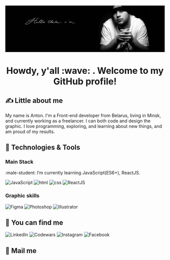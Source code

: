 [![Header](https://raw.githubusercontent.com/knnfmx/knnfmx/main/assets/header.gif "Header")](https://knnfmx.github.io/cv)

<h1 align='center'>Howdy, y'all  :wave: . Welcome to my GitHub profile!</h1>

## &#x270d; Little about me

My name is Anton. I'm a Front-end developer from Belarus, living in Minsk, and currently working as a freelancer. I can both code and design the graphic. I love programming, exploring, and learning about new things, and am proud of my results.

## 🔧 Technologies & Tools


### Main Stack
:male-student: I’m currently learning JavaScript(ES6+), ReactJS.


![JavaScript](https://img.shields.io/badge/-JavaScript-d7f100?style=for-the-badge&logo=javascript&logoColor=090909)
![html](https://img.shields.io/badge/-html5-d7f100?style=for-the-badge&logo=html5&logoColor=090909)
![css](https://img.shields.io/badge/-css3-d7f100?style=for-the-badge&logo=css3&logoColor=090909)
![ReactJS](https://img.shields.io/badge/-ReactJS-00bbb8?style=for-the-badge&logo=React&logoColor=090909)


### Graphic skills


![Figma](https://img.shields.io/badge/-figma-000000?style=for-the-badge&logo=Figma)
![Photoshop](https://img.shields.io/badge/-PhotoShop-000000?style=for-the-badge&logo=adobePhotoShop)
![Illustrator](https://img.shields.io/badge/-Illustrator-000000?style=for-the-badge&logo=adobeIllustrator)



## 🖖 You can find me


![LinkedIn](https://img.shields.io/badge/-LinkedIn-d7f100?style=for-the-badge&logo=linkedIn&logoColor=090909)
![Codewars](https://img.shields.io/badge/-Codewars-00bbb8?style=for-the-badge&logo=codewars&logoColor=090909)
![Instagram](https://img.shields.io/badge/-Instagram-00bbb8?style=for-the-badge&logo=instagram&logoColor=090909)
![Facebook](https://img.shields.io/badge/-Facebook-00bbb8?style=for-the-badge&logo=facebook&logoColor=090909)


## 📧 Mail me
